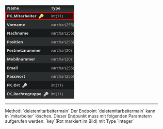 ![Database Image of Table mitarbeiter](../img/deletemitarbeitermain.png)

<hr>
Method: `deletemitarbeitermain`
Der Endpoint `deletemitarbeitermain` kann in `mitarbeiter` löschen.
Dieser Endpunkt muss mit folgenden Parametern aufgerufen werden:
`key`(Rot markiert im Bild) mit Type `integer`
